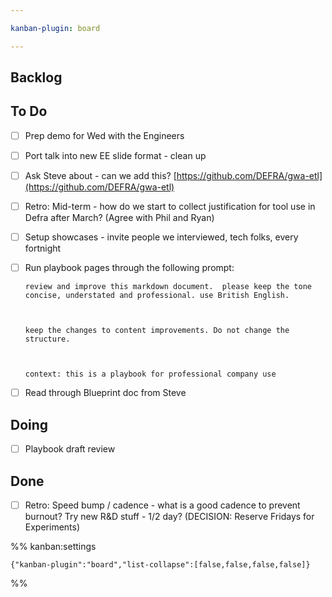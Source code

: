 ```yaml
---

kanban-plugin: board

---
```


## Backlog



## To Do

- [ ] Prep demo for Wed with the Engineers
- [ ] Port talk into new EE slide format - clean up
- [ ] Ask Steve about - can we add this?
	[https://github.com/DEFRA/gwa-etl](https://github.com/DEFRA/gwa-etl)
- [ ] Retro: Mid-term - how do we start to collect justification for tool use in Defra after March? (Agree with Phil and Ryan)
- [ ] Setup showcases - invite people we interviewed, tech folks, every fortnight
- [ ] Run playbook pages through the following prompt:
	
	```
	review and improve this markdown document.  please keep the tone concise, understated and professional. use British English. 
	
	  
	
	keep the changes to content improvements. Do not change the structure.   
	
	  
	
	context: this is a playbook for professional company use
	```
- [ ] Read through Blueprint doc from Steve


## Doing

- [ ] Playbook draft review


## Done

- [ ] Retro: Speed bump / cadence - what is a good cadence to prevent burnout? Try new R&D stuff - 1/2 day? (DECISION: Reserve Fridays for Experiments)




%% kanban:settings
```
{"kanban-plugin":"board","list-collapse":[false,false,false,false]}
```
%%